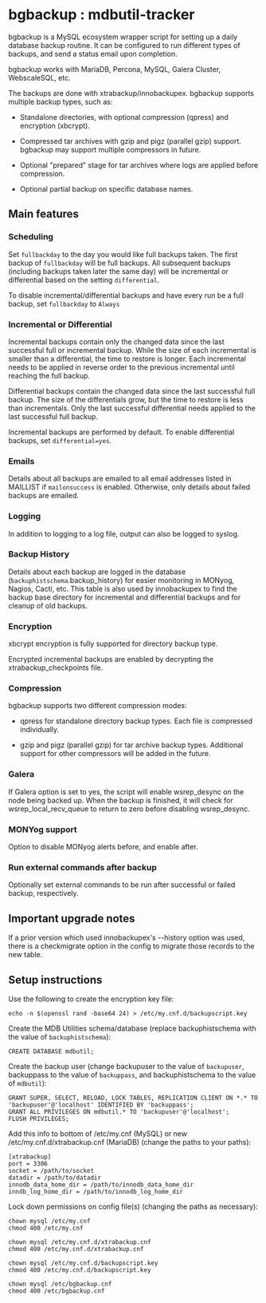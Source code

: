 # bgbackup : mdbutil-tracker

bgbackup is a MySQL ecosystem wrapper script for setting up a daily database backup routine. It can be configured to run different types of backups, and send a status email upon completion.

bgbackup works with MariaDB, Percona, MySQL, Galera Cluster, WebscaleSQL, etc.

The backups are done with xtrabackup/innobackupex. bgbackup supports multiple backup types, such as:

 * Standalone directories, with optional compression (qpress) and encryption (xbcrypt).
 
 * Compressed tar archives with gzip and pigz (parallel gzip) support. bgbackup may support multiple compressors in future. 
 
 * Optional "prepared" stage for tar archives where logs are applied before compression.
 
 * Optional partial backup on specific database names.
 
## Main features
 
### Scheduling

Set `fullbackday` to the day you would like full backups taken. The first backup of `fullbackday` will be full backups. All subsequent backups (including backups taken later the same day) will be incremental or differential based on the setting `differential`. 

To disable incremental/differential backups and have every run be a full backup, set `fullbackday` to `Always`

### Incremental or Differential

Incremental backups contain only the changed data since the last successful full or incremental backup. While the size of each incremental is smaller than a differential, the time to restore is longer. Each incremental needs to be applied in reverse order to the previous incremental until reaching the full backup. 

Differential backups contain the changed data since the last successful full backup. The size of the differentials grow, but the time to restore is less than incrementals. Only the last successful differential needs applied to the last successful full backup. 

Incremental backups are performed by default. To enable differential backups, set `differential=yes`.  

### Emails

Details about all backups are emailed to all email addresses listed in MAILLIST if `mailonsuccess` is enabled. Otherwise, only details about failed backups are emailed. 

### Logging

In addition to logging to a log file, output can also be logged to syslog. 

### Backup History

Details about each backup are logged in the database (`backuphistschema`.backup_history) for easier monitoring in MONyog, Nagios, Cacti, etc. This table is also used by innobackupex to find the backup base directory for incremental and differential backups and for cleanup of old backups.

### Encryption

xbcrypt encryption is fully supported for directory backup type.

Encrypted incremental backups are enabled by decrypting the xtrabackup_checkpoints file. 

### Compression

bgbackup supports two different compression modes:

 * qpress for standalone directory backup types. Each file is compressed individually.

 * gzip and pigz (parallel gzip) for tar archive backup types. Additional support for other compressors will be added in the future.

### Galera

If Galera option is set to yes, the script will enable wsrep_desync on the node being backed up. When the backup is finished, it will check for wsrep_local_recv_queue to return to zero before disabling wsrep_desync. 

### MONYog support

Option to disable MONyog alerts before, and enable after. 

### Run external commands after backup

Optionally set external commands to be run after successful or failed backup, respectively.

## Important upgrade notes

If a prior version which used innobackupex's --history option was used, there is a checkmigrate option in the config to migrate those records to the new table.

## Setup instructions

Use the following to create the encryption key file: <br />
```
echo -n $(openssl rand -base64 24) > /etc/my.cnf.d/backupscript.key
```

Create the MDB Utilities schema/database (replace backuphistschema with the value of `backuphistschema`): <br />
```
CREATE DATABASE mdbutil;
```

Create the backup user (change backupuser to the value of `backupuser`, backuppass to the value of `backuppass`, and backuphistschema to the value of `mdbutil`):  <br />
```
GRANT SUPER, SELECT, RELOAD, LOCK TABLES, REPLICATION CLIENT ON *.* TO 'backupuser'@'localhost' IDENTIFIED BY 'backuppass';
GRANT ALL PRIVILEGES ON mdbutil.* TO 'backupuser'@'localhost';
FLUSH PRIVILEGES; 
```

Add this info to bottom of /etc/my.cnf (MySQL) or new /etc/my.cnf.d/xtrabackup.cnf (MariaDB) (change the paths to your paths): <br />
```
[xtrabackup]
port = 3306
socket = /path/to/socket
datadir = /path/to/datadir
innodb_data_home_dir = /path/to/innodb_data_home_dir
inndb_log_home_dir = /path/to/innodb_log_home_dir
```

Lock down permissions on config file(s) (changing the paths as necessary): <br />
```
chown mysql /etc/my.cnf
chmod 400 /etc/my.cnf

chown mysql /etc/my.cnf.d/xtrabackup.cnf
chmod 400 /etc/my.cnf.d/xtrabackup.cnf

chown mysql /etc/my.cnf.d/backupscript.key
chmod 400 /etc/my.cnf.d/backupscript.key

chown mysql /etc/bgbackup.cnf
chmod 400 /etc/bgbackup.cnf
```

